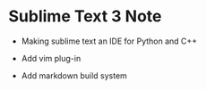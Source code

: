 # Sublime Text 3 Note

* Making sublime text an IDE for Python and C++

* Add vim plug-in

* Add markdown build system
